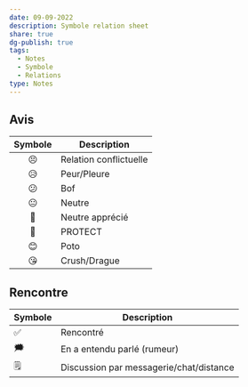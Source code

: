 ```yaml
---
date: 09-09-2022
description: Symbole relation sheet
share: true
dg-publish: true
tags:
  - Notes
  - Symbole
  - Relations
type: Notes
---
```



## Avis
| Symbole |Description|
|:---:| --------------- |
|😣|Relation conflictuelle|
| 😥      | Peur/Pleure     |
| 😕      | Bof             |
| 😐      | Neutre          |
| 🙂      | Neutre apprécié |
| 🥰      | PROTECT         |
| 😊      | Poto            |
| 😘      | Crush/Drague    |


## Rencontre
| Symbole | Description                             |
| ------- | --------------------------------------- |
| ✅      | Rencontré                               |
| 🗯️      | En a entendu parlé (rumeur)             |
| 🗒️      | Discussion par messagerie/chat/distance |
